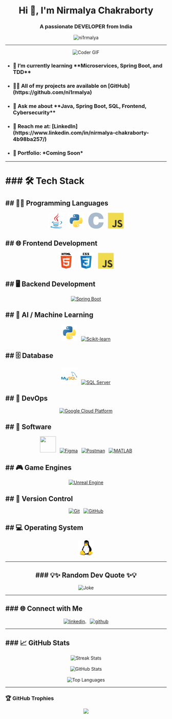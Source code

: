 <h1 align="center">Hi 👋, I'm Nirmalya Chakraborty</h1>
<h3 align="center">A passionate DEVELOPER from India</h3>

<p align="center">
  <img src="https://komarev.com/ghpvc/?username=ni1rmalya&label=Profile%20views&color=0e75b6&style=flat" alt="ni1rmalya" />
</p>

---
<p align="center">
  <img src="https://media.giphy.com/media/qgQUggAC3Pfv687qPC/giphy.gif" alt="Coder GIF" width="600"/>
</p>

- <H3>🌱 I’m currently learning **Microservices, Spring Boot, and TDD**
- <H3>👨‍💻 All of my projects are available on [GitHub](https://github.com/ni1rmalya)
- <H3>💬 Ask me about **Java, Spring Boot, SQL, Frontend, Cybersecurity**
- <H3>📢 Reach me at: [LinkedIn](https://www.linkedin.com/in/nirmalya-chakraborty-4b98ba257/)
- <H3>🧠 Portfolio: *Coming Soon*

---

<h1>### 🛠️ Tech Stack</h1>

<h2>## 👨‍💻 Programming Languages</h2>
<p align="center">
  <a href="https://www.java.com" target="_blank"><img src="https://raw.githubusercontent.com/devicons/devicon/master/icons/java/java-original.svg" alt="Java" width="50" height="50"/></a>
  &nbsp;
  <a href="https://www.python.org" target="_blank"><img src="https://raw.githubusercontent.com/devicons/devicon/master/icons/python/python-original.svg" alt="Python" width="50" height="50"/></a>
  &nbsp;
  <a href="https://en.wikipedia.org/wiki/C_(programming_language)" target="_blank"><img src="https://raw.githubusercontent.com/devicons/devicon/master/icons/c/c-original.svg" alt="C" width="50" height="50"/></a>
  &nbsp;
  <a href="https://developer.mozilla.org/en-US/docs/Web/JavaScript" target="_blank"><img src="https://raw.githubusercontent.com/devicons/devicon/master/icons/javascript/javascript-original.svg" alt="JavaScript" width="50" height="50"/></a>
</p>

<h2>## 🌐 Frontend Development</h2>
<p align="center">
  <a href="https://developer.mozilla.org/en-US/docs/Web/HTML" target="_blank"><img src="https://raw.githubusercontent.com/devicons/devicon/master/icons/html5/html5-original-wordmark.svg" alt="HTML5" width="50" height="50"/></a>
  &nbsp;
  <a href="https://developer.mozilla.org/en-US/docs/Web/CSS" target="_blank"><img src="https://raw.githubusercontent.com/devicons/devicon/master/icons/css3/css3-original-wordmark.svg" alt="CSS3" width="50" height="50"/></a>
  &nbsp;
  <a href="https://developer.mozilla.org/en-US/docs/Web/JavaScript" target="_blank"><img src="https://raw.githubusercontent.com/devicons/devicon/master/icons/javascript/javascript-original.svg" alt="JavaScript" width="50" height="50"/></a>
</p>

<h2>## 🖥️ Backend Development</h2>
<p align="center">
  <a href="https://spring.io/projects/spring-boot" target="_blank"><img src="https://www.vectorlogo.zone/logos/springio/springio-icon.svg" alt="Spring Boot" width="50" height="50"/></a>
</p>

<h2>## 🤖 AI / Machine Learning</h2>
<p align="center">
  <a href="https://www.python.org" target="_blank"><img src="https://raw.githubusercontent.com/devicons/devicon/master/icons/python/python-original.svg" alt="Python" width="50" height="50"/></a>
  &nbsp;
  <a href="https://scikit-learn.org/" target="_blank"><img src="https://upload.wikimedia.org/wikipedia/commons/0/05/Scikit_learn_logo_small.svg" alt="Scikit-learn" width="50" height="50"/></a>
</p>

<h2>## 🗄️ Database</h2>
<p align="center">
  <a href="https://www.mysql.com" target="_blank"><img src="https://raw.githubusercontent.com/devicons/devicon/master/icons/mysql/mysql-original-wordmark.svg" alt="MySQL" width="50" height="50"/></a>
  &nbsp;
  <a href="https://www.microsoft.com/en-us/sql-server" target="_blank"><img src="https://www.svgrepo.com/show/303229/microsoft-sql-server-logo.svg" alt="SQL Server" width="50" height="50"/></a>
</p>

<h2>## 🚀 DevOps</h2>
<p align="center">
  <a href="https://cloud.google.com" target="_blank"><img src="https://www.vectorlogo.zone/logos/google_cloud/google_cloud-icon.svg" alt="Google Cloud Platform" width="50" height="50"/></a>
</p>

<h2>## 🧰 Software</h2>
<p align="center">
  <a href="https://www.adobe.com/products/photoshop.html" target="_blank"><img src="https://www.citypng.com/public/uploads/preview/adobe-photoshop-ps-square-logo-icon-png-7017516947730275g1pkunbfs.png" width="50" height="50"/></a>
  &nbsp;
  <a href="https://www.figma.com" target="_blank"><img src="https://www.vectorlogo.zone/logos/figma/figma-icon.svg" alt="Figma" width="50" height="50"/></a>
  &nbsp;
  <a href="https://www.postman.com/" target="_blank"><img src="https://www.vectorlogo.zone/logos/getpostman/getpostman-icon.svg" alt="Postman" width="50" height="50"/></a>
  &nbsp;
  <a href="https://www.mathworks.com/products/matlab.html" target="_blank"><img src="https://upload.wikimedia.org/wikipedia/commons/2/21/Matlab_Logo.png" alt="MATLAB" width="50" height="50"/></a>
</p>

<h2>## 🎮 Game Engines</h2>
<p align="center">
  <a href="https://www.unrealengine.com" target="_blank"><img src="https://www.citypng.com/public/uploads/preview/hd-unreal-engine-white-logo-icon-png-7017516949697958pnkct2kiz.png" alt="Unreal Engine" width="50" height="50"/></a>
</p>

<h2>## 🔧 Version Control</h2>
<p align="center">
  <a href="https://git-scm.com/" target="_blank"><img src="https://www.vectorlogo.zone/logos/git-scm/git-scm-icon.svg" alt="Git" width="50" height="50"/></a>
  &nbsp;
  <a href="https://github.com" target="_blank"><img src="https://cdn.jsdelivr.net/npm/simple-icons@v3/icons/github.svg" alt="GitHub" width="50" height="50"/></a>
</p>

<h2>## 💻 Operating System</h2>
<p align="center">
  <a href="https://www.linux.org/" target="_blank"><img src="https://raw.githubusercontent.com/devicons/devicon/master/icons/linux/linux-original.svg" alt="Linux" width="50" height="50"/></a>
</p>

---

<h2 align="center">### 💡✨ Random Dev Quote ✨💡</h2>

<p align="center">
  <img 
    src="https://readme-jokes.vercel.app/api?theme=nightowl&hideBorder=false&borderColor=%2300FF00&codeColor=%231E1E1E&titleColor=%23FFDD00" 
    alt="Joke" 
    width="700"
  />
</p>

--------

<H2>### 🌐 Connect with Me</H2>

<p align="center">
  <a href="https://linkedin.com/in/nirmalya-chakraborty-4b98ba257" target="blank">
    <img align="center" src="https://raw.githubusercontent.com/rahuldkjain/github-profile-readme-generator/master/src/images/icons/Social/linked-in-alt.svg" alt="linkedin" height="30" width="30" />
  </a>
  &nbsp;&nbsp;
  <a href="https://github.com/ni1rmalya" target="blank">
    <img align="center" src="https://cdn.jsdelivr.net/npm/simple-icons@v3/icons/github.svg" alt="github" height="30" width="30" />
  </a>
</p>

---

<H2>### 📈 GitHub Stats</H2>

<p align="center">
  <img src="https://github-readme-streak-stats.herokuapp.com/?user=ni1rmalya&theme=algolia" alt="Streak Stats"/>
  <br><br>
  <img src="https://github-readme-stats.vercel.app/api?username=ni1rmalya&show_icons=true&theme=algolia" alt="GitHub Stats" />
  <br><br>
  <img src="https://github-readme-stats.vercel.app/api/top-langs/?username=ni1rmalya&layout=compact&theme=algolia" alt="Top Languages" />
</p>

---

### 🏆 GitHub Trophies

<p align="center">
  <img src="https://github-profile-trophy.vercel.app/?username=ni1rmalya&theme=monokai&no-frame=true&column=6" />
</p>
